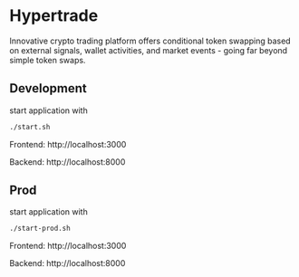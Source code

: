 # Hypertrade
Innovative crypto trading platform offers conditional token swapping based on external signals, wallet activities, and market events - going far beyond simple token swaps.

## Development
start application with
```bash
./start.sh
```


Frontend: http://localhost:3000

Backend: http://localhost:8000

## Prod
start application with
```bash
./start-prod.sh
```

Frontend: http://localhost:3000

Backend: http://localhost:8000

